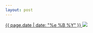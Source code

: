 ```yaml
---
layout: post
---
```


<p>
  <a href="/187">
    <time>{{ page.date | date: "%e %B %Y" }}</time>
    <img src="{{ site.assets_url }}/187.jpg">
  </a>
  
</p>
